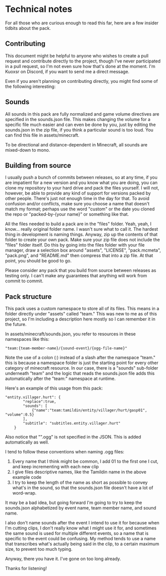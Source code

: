# Technical notes
For all those who are curious enough to read this far, here are a few insider tidbits about the pack.
## Contributing
This document might be helpful to anyone who wishes to create a pull request and contribute directly to the project, though I've never participated in a pull request, so I'm not even sure how that's done at the moment.  I'm Kuoxsr on Discord, if you want to send me a direct message.

Even if you aren't planning on contributing directly, you might find some of the following interesting:
## Sounds
All sounds in this pack are fully normalized and game volume directives are specified in the sounds.json file.  This makes changing the volume for a specific file much easier and can even be done by you, just by editing the sounds.json in the zip file, if you think a particular sound is too loud.  You can find this file in assets/minecraft.

To be directional and distance-dependent in Minecraft, all sounds are mixed-down to mono.
## Building from source
I usually push a bunch of commits between releases, so at any time, if you are impatient for a new version and you know what you are doing, you can clone my repository to your hard drive and pack the files yourself. I will not, however, be able to provide any kind of support for versions packed by other people.  There's just not enough time in the day for that.  To avoid confusion and/or conflicts, make sure you choose a name that doesn't match my format; perhaps use the word "custom" or the date you cloned the repo or "packed-by-{your name}" or something like that.

All the files needed to build a pack are in the "files" folder.  Yeah, yeah, I know... really original folder name.  I wasn't sure what to call it.  The hardest thing in development is naming things.  Anyway, zip up the contents of that folder to create your own pack.  Make sure your zip file does not include the "files" folder itself.  Do this by going into the files folder with your file manager, draw a selection box around "assets", "LICENSE", "pack.mcmeta", "pack.png", and "README.md" then compress that into a zip file.  At that point, you should be good to go.

Please consider any pack that you build from source between releases as testing only.  I can't make any guarantees that anything will work from commit to commit.
## Pack structure
This pack uses a custom namespace to store all of its files.  This means in a folder directly under "assets" called "team."  This was new to me as of this project, so I'm including a description here mostly so I can remember it in the future.

In assets/minecraft/sounds.json, you refer to resources in these namespaces like this:

```
"team:{team-member-name}/{sound-event}/{ogg-file-name}"
```

Note the use of a colon (:) instead of a slash after the namespace "team."  this is because a namespace folder is just the starting point for every other category of minecraft resource.  In our case, there is a "sounds" sub-folder underneath "team" and the logic that reads the sounds.json file adds this automatically after the "team:" namespace at runtime.

Here's an example of this usage from this pack:
```
"entity.villager.hurt": {
        "replace":true,
        "sounds": [
            {"name":"team:tamildin/entity/villager/hurt/gasp01", "volume":0.5}
        ],
        "subtitle": "subtitles.entity.villager.hurt"
    }
```

Also notice that "".ogg" is not specified in the JSON.  This is added automatically as well.

I tend to follow these conventions when naming .ogg files:

1. Every name that I think might be common, I add 01 to the first one I cut, and keep incrementing with each new clip
2. I give files descriptive names, like the Tamildin name in the above example code
3. I try to keep the length of the name as short as possible to convey what's in the sound, so that the sounds.json file doesn't have a lot of word-wrap.

It may be a bad idea, but going forward I'm going to try to keep the sounds.json alphabetized by event name, team member name, and sound name.

I also don't name sounds after the event I intend to use it for because when I'm cutting clips, I don't really know what I might use it for, and sometimes the same sound is used for multiple different events, so a name that is specific to the event could be confusing.  My method tends to use a name that transcribes what's actually being said in the clip, to a certain maximum size, to prevent too much typing.

Anyway, there you have it.  I've gone on too long already.

Thanks for listening!
